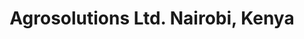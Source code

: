 ---
title: "Agrosolutions Ltd. Nairobi, Kenya"
url: /nairobi/agrosolutions-ltd-nairobi-kenya/
shop: mall
---